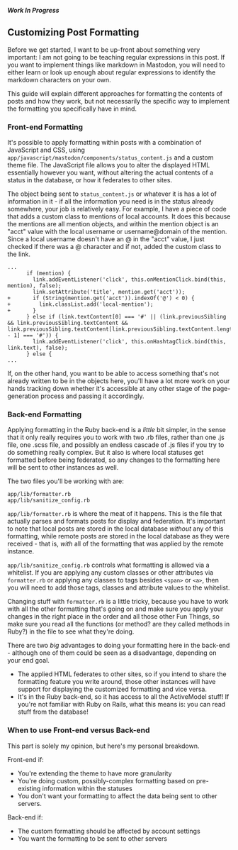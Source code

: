 ***Work In Progress***

## Customizing Post Formatting

Before we get started, I want to be up-front about something very important: I am not going to be teaching regular expressions in this post. If you want to implement things like markdown in Mastodon, you will need to either learn or look up enough about regular expressions to identify the markdown characters on your own.

This guide will explain different approaches for formatting the contents of posts and how they work, but not necessarily the specific way to implement the formatting you specifically have in mind.

### Front-end Formatting

It's possible to apply formatting within posts with a combination of JavaScript and CSS, using `app/javascript/mastodon/components/status_content.js` and a custom theme file. The JavaScript file allows you to alter the displayed HTML essentially however you want, without altering the actual contents of a status in the database, or how it federates to other sites.

The object being sent to `status_content.js` or whatever it is has a lot of information in it - if all the information you need is in the status already somewhere, your job is relatively easy. For example, I have a piece of code that adds a custom class to mentions of local accounts. It does this because the mentions are all mention objects, and within the mention object is an "acct" value with the local username or username@domain of the mention. Since a local username doesn't have an @ in the "acct" value, I just checked if there was a @ character and if not, added the custom class to the link.

```
...
      if (mention) {
        link.addEventListener('click', this.onMentionClick.bind(this, mention), false);
        link.setAttribute('title', mention.get('acct'));
+       if (String(mention.get('acct')).indexOf('@') < 0) {
+         link.classList.add('local-mention');
+       }
      } else if (link.textContent[0] === '#' || (link.previousSibling && link.previousSibling.textContent && link.previousSibling.textContent[link.previousSibling.textContent.length - 1] === '#')) {
        link.addEventListener('click', this.onHashtagClick.bind(this, link.text), false);
      } else {
...
```

If, on the other hand, you want to be able to access something that's not already written to be in the objects here, you'll have a lot more work on your hands tracking down whether it's accessible at any other stage of the page-generation process and passing it accordingly.

### Back-end Formatting

Applying formatting in the Ruby back-end is a *little* bit simpler, in the sense that it only really requires you to work with two .rb files, rather than one .js file, one .scss file, and possibly an endless cascade of .js files if you try to do something really complex. But it also is where local statuses get formatted before being federated, so any changes to the formatting here will be sent to other instances as well.

The two files you'll be working with are:

```
app/lib/formatter.rb
app/lib/sanitize_config.rb
```

`app/lib/formatter.rb` is where the meat of it happens. This is the file that actually parses and formats posts for display and federation. It's important to note that local posts are stored in the local database *without* any of this formatting, while remote posts are stored in the local database as they were received - that is, *with* all of the formatting that was applied by the remote instance.

`app/lib/sanitize_config.rb` controls what formatting is allowed via a whitelist. If you are applying any custom classes or other attributes via `formatter.rb` or applying any classes to tags besides `<span>` or `<a>`, then you will need to add those tags, classes and attribute values to the whitelist.

Changing stuff with `formatter.rb` is a little tricky, because you have to work with all the other formatting that's going on and make sure you apply your changes in the right place in the order and all those other Fun Things, so make sure you read all the functions (or method? are they called methods in Ruby?) in the file to see what they're doing.

There are two *big* advantages to doing your formatting here in the back-end - although one of them could be seen as a disadvantage, depending on your end goal.

- The applied HTML federates to other sites, so if you intend to share the formatting feature you write around, those other instances will have support for displaying the customized formatting and vice versa.
- It's in the Ruby back-end, so it has access to all the ActiveModel stuff! If you're not familiar with Ruby on Rails, what this means is: you can read stuff from the database!

### When to use Front-end versus Back-end

This part is solely my opinion, but here's my personal breakdown.

Front-end if:
- You're extending the theme to have more granularity
- You're doing custom, possibly-complex formatting based on pre-existing information within the statuses
- You don't want your formatting to affect the data being sent to other servers.

Back-end if:
- The custom formatting should be affected by account settings
- You want the formatting to be sent to other servers
